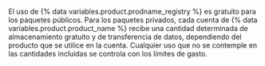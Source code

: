 El uso de {% data variables.product.prodname_registry %} es gratuito para los paquetes públicos. Para los paquetes privados, cada cuenta de {% data variables.product.product_name %} recibe una cantidad determinada de almacenamiento gratuito y de transferencia de datos, dependiendo del producto que se utilice en la cuenta. Cualquier uso que no se contemple en las cantidades incluidas se controla con los límites de gasto.

